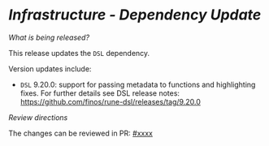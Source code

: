 # _Infrastructure - Dependency Update_

_What is being released?_

This release updates the `DSL` dependency.

Version updates include:
- `DSL` 9.20.0: support for passing metadata to functions and highlighting fixes. For further details see DSL release notes: https://github.com/finos/rune-dsl/releases/tag/9.20.0

_Review directions_

The changes can be reviewed in PR: [#xxxx](https://github.com/finos/common-domain-model/pull/xxxx)